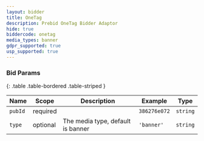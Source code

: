 ```yaml
---
layout: bidder
title: OneTag
description: Prebid OneTag Bidder Adaptor
hide: true
biddercode: onetag
media_types: banner
gdpr_supported: true
usp_supported: true
---
```



### Bid Params

{: .table .table-bordered .table-striped }

| Name    | Scope    | Description                       | Example      | Type     |
|---------|----------|-----------------------------------|--------------|----------|
| `pubId` | required |                                   | `386276e072` | `string` |
| `type`  | optional | The media type, default is banner | `'banner'`   | `string` |
